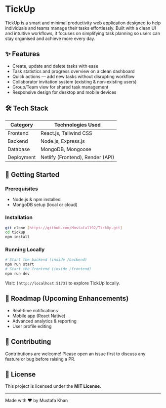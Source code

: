 # TickUp

TickUp is a smart and minimal productivity web application designed to help individuals and teams manage their tasks effortlessly. Built with a clean UI and intuitive workflows, it focuses on simplifying task planning so users can stay organised and achieve more every day.

## ✨ Features

* Create, update and delete tasks with ease
* Task statistics and progress overview on a clean dashboard
* Quick actions — add new tasks without disrupting workflow
* Collaborator invitation system (existing & non-existing users)
* Group/Team view for shared task management
* Responsive design for desktop and mobile devices

## 🛠 Tech Stack

| Category   | Technologies Used                |
| ---------- | -------------------------------- |
| Frontend   | React.js, Tailwind CSS           |
| Backend    | Node.js, Express.js              |
| Database   | MongoDB, Mongoose                |
| Deployment | Netlify (Frontend), Render (API) |

## 🚀 Getting Started

### Prerequisites

* Node.js & npm installed
* MongoDB setup (local or cloud)

### Installation

```bash
git clone [https://github.com/Mustafa1192/TickUp.git]
cd tickup
npm install
```

### Running Locally

```bash
# Start the backend (inside /backend)
npm run start
# Start the frontend (inside /frontend)
npm run dev
```

Visit: `[http://localhost:5173]` to explore TickUp locally.


## 📍 Roadmap (Upcoming Enhancements)

* Real‑time notifications
* Mobile app (React Native)
* Advanced analytics & reporting
* User profile editing

## 🤝 Contributing

Contributions are welcome! Please open an issue first to discuss any feature or bug before raising a PR.

## 📄 License

This project is licensed under the **MIT License**.

---

Made with ❤️ by Mustafa Khan
